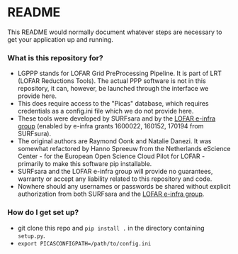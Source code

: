 # README #

This README would normally document whatever steps are necessary to get your application up and running.

### What is this repository for? ###

* LGPPP stands for LOFAR Grid PreProcessing Pipeline. It is part of LRT (LOFAR Reductions Tools). The actual PPP software is not in this repository, it can, however, be launched through the interface we provide here.
* This does require access to the "Picas" database, which requires credentials as a config.ini file which we do not provide here.
* These tools were developed by SURFsara and by the [LOFAR e-infra group](https://www.universiteitleiden.nl/en/research/research-facilities/science/lofar-e-infrastructure-group) (enabled by e-infra grants  1600022, 160152, 170194 from SURFsura).
* The original authors are Raymond Oonk and Natalie Danezi. It was somewhat refactored by Hanno Spreeuw from the Netherlands eScience Center - for the European Open Science Cloud Pilot for LOFAR - primarily to make this software pip installable.
* SURFsara and the LOFAR e-infra group will provide no guarantees, warranty or accept any liability related to this repository and code.
* Nowhere should any usernames or passwords be shared without explicit authorization from both SURFsara and the [LOFAR e-infra group](https://www.universiteitleiden.nl/en/research/research-facilities/science/lofar-e-infrastructure-group). 

### How do I get set up? ###

* git clone this repo and `pip install .` in the directory containing `setup.py`.
* `export PICASCONFIGPATH=/path/to/config.ini`